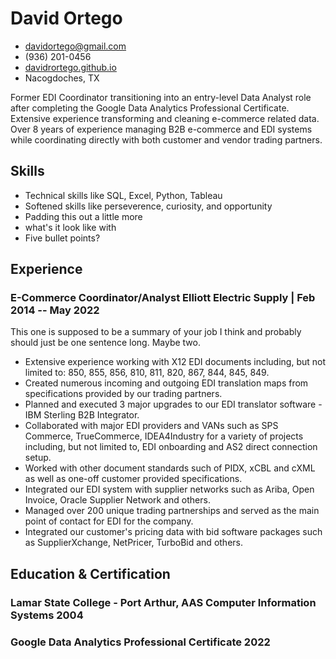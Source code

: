 <!-- The (first) h1 will be used as the <title> of the HTML page -->
# David Ortego

<!-- The unordered list immediately after the h1 will be formatted on a single
line. It is intended to be used for contact details -->
- <davidortego@gmail.com>
- (936) 201-0456
- [davidrortego.github.io](https://davidrortego.github.io/)
- Nacogdoches, TX

<!-- The paragraph after the h1 and ul and before the first h2 is optional. It
is intended to be used for a short summary. -->
Former EDI Coordinator transitioning into an entry-level Data Analyst role after completing the Google Data Analytics Professional Certificate.  Extensive experience transforming and cleaning e-commerce related data.  Over 8 years of experience managing B2B e-commerce and EDI systems while coordinating directly with both customer and vendor trading partners.

## Skills

 - Technical skills like SQL, Excel, Python, Tableau
 - Softened skills like perseverence, curiosity, and opportunity
 - Padding this out a little more
 - what's it look like with
 - Five bullet points?

## Experience

<!-- You have to wrap the "left" and "right" half of these headings in spans by
hand -->
### <span>E-Commerce Coordinator/Analyst</span> <spam>Elliott Electric Supply | </span> <span>Feb 2014 -- May 2022</span>

This one is supposed to be a summary of your job I think and probably should just be one sentence long.  Maybe two.

*	Extensive experience working with X12 EDI documents including, but not limited to: 850, 855, 856, 810, 811, 820, 867, 844, 845, 849.
*	Created numerous incoming and outgoing EDI translation maps from specifications provided by our trading partners.
*	Planned and executed 3 major upgrades to our EDI translator software - IBM Sterling B2B Integrator.
*	Collaborated with major EDI providers and VANs such as SPS Commerce, TrueCommerce, IDEA4Industry for a variety of projects including, but not limited to, EDI onboarding and AS2 direct connection setup.
*	Worked with other document standards such of PIDX, xCBL and cXML as well as one-off customer provided specifications.
*	Integrated our EDI system with supplier networks such as Ariba, Open Invoice, Oracle Supplier Network and others.
*	Managed over 200 unique trading partnerships and served as the main point of contact for EDI for the company.
*	Integrated our customer's pricing data with bid software packages such as SupplierXchange, NetPricer, TurboBid and others.

## Education & Certification

### <span>Lamar State College - Port Arthur, AAS Computer Information Systems</span> <span>2004</span>

### <span>Google Data Analytics Professional Certificate</span> <span>2022</span>
